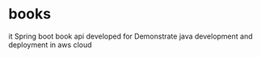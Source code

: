 # books
it Spring boot book api developed for Demonstrate java development   and deployment in aws cloud 
